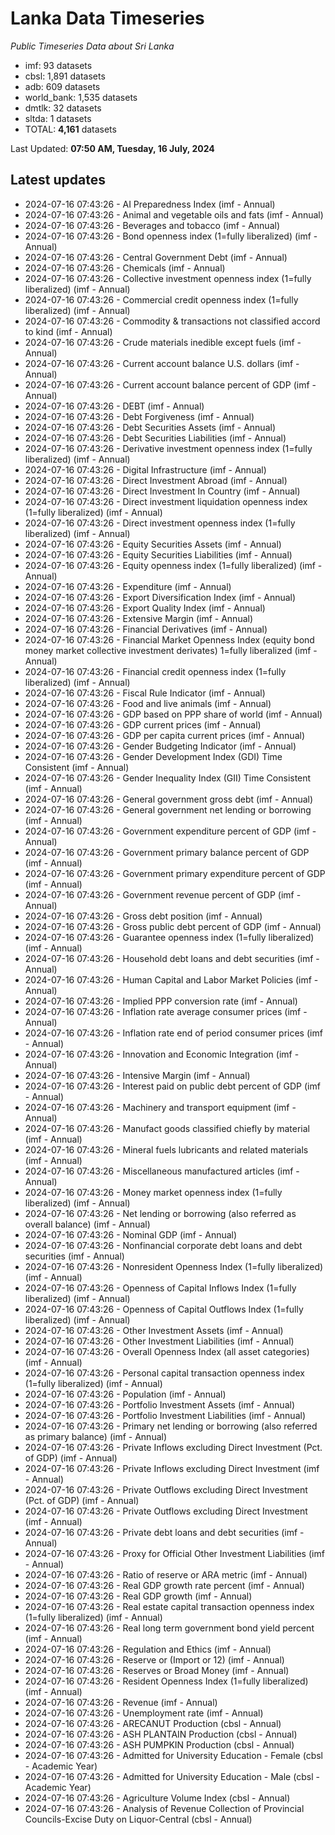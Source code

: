 # Lanka Data Timeseries
*Public Timeseries Data about Sri Lanka*

* imf: 93 datasets
* cbsl: 1,891 datasets
* adb: 609 datasets
* world_bank: 1,535 datasets
* dmtlk: 32 datasets
* sltda: 1 datasets
* TOTAL: **4,161** datasets

Last Updated: **07:50 AM, Tuesday, 16 July, 2024**

## Latest updates

* 2024-07-16 07:43:26 - AI Preparedness Index (imf - Annual)
* 2024-07-16 07:43:26 - Animal and vegetable oils and fats (imf - Annual)
* 2024-07-16 07:43:26 - Beverages and tobacco (imf - Annual)
* 2024-07-16 07:43:26 - Bond openness index (1=fully liberalized) (imf - Annual)
* 2024-07-16 07:43:26 - Central Government Debt (imf - Annual)
* 2024-07-16 07:43:26 - Chemicals (imf - Annual)
* 2024-07-16 07:43:26 - Collective investment openness index (1=fully liberalized) (imf - Annual)
* 2024-07-16 07:43:26 - Commercial credit openness index (1=fully liberalized) (imf - Annual)
* 2024-07-16 07:43:26 - Commodity & transactions not classified accord to kind (imf - Annual)
* 2024-07-16 07:43:26 - Crude materials inedible except fuels (imf - Annual)
* 2024-07-16 07:43:26 - Current account balance U.S. dollars (imf - Annual)
* 2024-07-16 07:43:26 - Current account balance percent of GDP (imf - Annual)
* 2024-07-16 07:43:26 - DEBT (imf - Annual)
* 2024-07-16 07:43:26 - Debt Forgiveness (imf - Annual)
* 2024-07-16 07:43:26 - Debt Securities Assets (imf - Annual)
* 2024-07-16 07:43:26 - Debt Securities Liabilities (imf - Annual)
* 2024-07-16 07:43:26 - Derivative investment openness index (1=fully liberalized) (imf - Annual)
* 2024-07-16 07:43:26 - Digital Infrastructure (imf - Annual)
* 2024-07-16 07:43:26 - Direct Investment Abroad (imf - Annual)
* 2024-07-16 07:43:26 - Direct Investment In Country (imf - Annual)
* 2024-07-16 07:43:26 - Direct investment liquidation openness index (1=fully liberalized) (imf - Annual)
* 2024-07-16 07:43:26 - Direct investment openness index (1=fully liberalized) (imf - Annual)
* 2024-07-16 07:43:26 - Equity Securities Assets (imf - Annual)
* 2024-07-16 07:43:26 - Equity Securities Liabilities (imf - Annual)
* 2024-07-16 07:43:26 - Equity openness index (1=fully liberalized) (imf - Annual)
* 2024-07-16 07:43:26 - Expenditure (imf - Annual)
* 2024-07-16 07:43:26 - Export Diversification Index (imf - Annual)
* 2024-07-16 07:43:26 - Export Quality Index (imf - Annual)
* 2024-07-16 07:43:26 - Extensive Margin (imf - Annual)
* 2024-07-16 07:43:26 - Financial Derivatives (imf - Annual)
* 2024-07-16 07:43:26 - Financial Market Openness Index (equity bond money market collective investment derivates) 1=fully liberalized (imf - Annual)
* 2024-07-16 07:43:26 - Financial credit openness index (1=fully liberalized) (imf - Annual)
* 2024-07-16 07:43:26 - Fiscal Rule Indicator (imf - Annual)
* 2024-07-16 07:43:26 - Food and live animals (imf - Annual)
* 2024-07-16 07:43:26 - GDP based on PPP share of world (imf - Annual)
* 2024-07-16 07:43:26 - GDP current prices (imf - Annual)
* 2024-07-16 07:43:26 - GDP per capita current prices (imf - Annual)
* 2024-07-16 07:43:26 - Gender Budgeting Indicator (imf - Annual)
* 2024-07-16 07:43:26 - Gender Development Index (GDI) Time Consistent (imf - Annual)
* 2024-07-16 07:43:26 - Gender Inequality Index (GII) Time Consistent (imf - Annual)
* 2024-07-16 07:43:26 - General government gross debt (imf - Annual)
* 2024-07-16 07:43:26 - General government net lending or borrowing (imf - Annual)
* 2024-07-16 07:43:26 - Government expenditure percent of GDP (imf - Annual)
* 2024-07-16 07:43:26 - Government primary balance percent of GDP (imf - Annual)
* 2024-07-16 07:43:26 - Government primary expenditure percent of GDP (imf - Annual)
* 2024-07-16 07:43:26 - Government revenue percent of GDP (imf - Annual)
* 2024-07-16 07:43:26 - Gross debt position (imf - Annual)
* 2024-07-16 07:43:26 - Gross public debt percent of GDP (imf - Annual)
* 2024-07-16 07:43:26 - Guarantee openness index (1=fully liberalized) (imf - Annual)
* 2024-07-16 07:43:26 - Household debt loans and debt securities (imf - Annual)
* 2024-07-16 07:43:26 - Human Capital and Labor Market Policies (imf - Annual)
* 2024-07-16 07:43:26 - Implied PPP conversion rate (imf - Annual)
* 2024-07-16 07:43:26 - Inflation rate average consumer prices (imf - Annual)
* 2024-07-16 07:43:26 - Inflation rate end of period consumer prices (imf - Annual)
* 2024-07-16 07:43:26 - Innovation and Economic Integration (imf - Annual)
* 2024-07-16 07:43:26 - Intensive Margin (imf - Annual)
* 2024-07-16 07:43:26 - Interest paid on public debt percent of GDP (imf - Annual)
* 2024-07-16 07:43:26 - Machinery and transport equipment (imf - Annual)
* 2024-07-16 07:43:26 - Manufact goods classified chiefly by material (imf - Annual)
* 2024-07-16 07:43:26 - Mineral fuels lubricants and related materials (imf - Annual)
* 2024-07-16 07:43:26 - Miscellaneous manufactured articles (imf - Annual)
* 2024-07-16 07:43:26 - Money market openness index (1=fully liberalized) (imf - Annual)
* 2024-07-16 07:43:26 - Net lending or borrowing (also referred as overall balance) (imf - Annual)
* 2024-07-16 07:43:26 - Nominal GDP (imf - Annual)
* 2024-07-16 07:43:26 - Nonfinancial corporate debt loans and debt securities (imf - Annual)
* 2024-07-16 07:43:26 - Nonresident Openness Index (1=fully liberalized) (imf - Annual)
* 2024-07-16 07:43:26 - Openness of Capital Inflows Index (1=fully liberalized) (imf - Annual)
* 2024-07-16 07:43:26 - Openness of Capital Outflows Index (1=fully liberalized) (imf - Annual)
* 2024-07-16 07:43:26 - Other Investment Assets (imf - Annual)
* 2024-07-16 07:43:26 - Other Investment Liabilities (imf - Annual)
* 2024-07-16 07:43:26 - Overall Openness Index (all asset categories) (imf - Annual)
* 2024-07-16 07:43:26 - Personal capital transaction openness index (1=fully liberalized) (imf - Annual)
* 2024-07-16 07:43:26 - Population (imf - Annual)
* 2024-07-16 07:43:26 - Portfolio Investment Assets (imf - Annual)
* 2024-07-16 07:43:26 - Portfolio Investment Liabilities (imf - Annual)
* 2024-07-16 07:43:26 - Primary net lending or borrowing (also referred as primary balance) (imf - Annual)
* 2024-07-16 07:43:26 - Private Inflows excluding Direct Investment (Pct. of GDP) (imf - Annual)
* 2024-07-16 07:43:26 - Private Inflows excluding Direct Investment (imf - Annual)
* 2024-07-16 07:43:26 - Private Outflows excluding Direct Investment (Pct. of GDP) (imf - Annual)
* 2024-07-16 07:43:26 - Private Outflows excluding Direct Investment (imf - Annual)
* 2024-07-16 07:43:26 - Private debt loans and debt securities (imf - Annual)
* 2024-07-16 07:43:26 - Proxy for Official Other Investment Liabilities (imf - Annual)
* 2024-07-16 07:43:26 - Ratio of reserve or ARA metric (imf - Annual)
* 2024-07-16 07:43:26 - Real GDP growth rate percent (imf - Annual)
* 2024-07-16 07:43:26 - Real GDP growth (imf - Annual)
* 2024-07-16 07:43:26 - Real estate capital transaction openness index (1=fully liberalized) (imf - Annual)
* 2024-07-16 07:43:26 - Real long term government bond yield percent (imf - Annual)
* 2024-07-16 07:43:26 - Regulation and Ethics (imf - Annual)
* 2024-07-16 07:43:26 - Reserve or (Import or 12) (imf - Annual)
* 2024-07-16 07:43:26 - Reserves or Broad Money (imf - Annual)
* 2024-07-16 07:43:26 - Resident Openness Index (1=fully liberalized) (imf - Annual)
* 2024-07-16 07:43:26 - Revenue (imf - Annual)
* 2024-07-16 07:43:26 - Unemployment rate (imf - Annual)
* 2024-07-16 07:43:26 - ARECANUT Production (cbsl - Annual)
* 2024-07-16 07:43:26 - ASH PLANTAIN Production (cbsl - Annual)
* 2024-07-16 07:43:26 - ASH PUMPKIN Production (cbsl - Annual)
* 2024-07-16 07:43:26 - Admitted for University Education - Female (cbsl - Academic Year)
* 2024-07-16 07:43:26 - Admitted for University Education - Male (cbsl - Academic Year)
* 2024-07-16 07:43:26 - Agriculture Volume Index (cbsl - Annual)
* 2024-07-16 07:43:26 - Analysis of Revenue Collection of Provincial Councils-Excise Duty on Liquor-Central (cbsl - Annual)